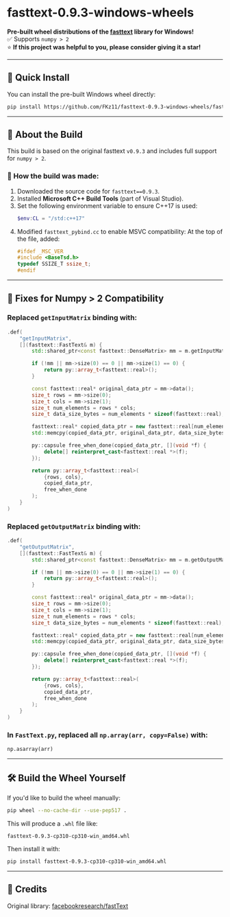 # fasttext-0.9.3-windows-wheels

**Pre-built wheel distributions of the [fasttext](https://github.com/facebookresearch/fastText) library for Windows!**  
✅ Supports `numpy > 2`  
⭐ **If this project was helpful to you, please consider giving it a star!**

---

## 🚀 Quick Install

You can install the pre-built Windows wheel directly:

```bash
pip install https://github.com/FKz11/fasttext-0.9.3-windows-wheels/fasttext-0.9.3-cp310-cp310-win_amd64.whl
```

---

## 🧩 About the Build

This build is based on the original fasttext `v0.9.3` and includes full support for `numpy > 2`.

### 🔧 How the build was made:

1. Downloaded the source code for `fasttext==0.9.3`.
2. Installed **Microsoft C++ Build Tools** (part of Visual Studio).
3. Set the following environment variable to ensure C++17 is used:
   ```powershell
   $env:CL = "/std:c++17"
   ```
4. Modified `fasttext_pybind.cc` to enable MSVC compatibility:
   At the top of the file, added:
   ```cpp
   #ifdef _MSC_VER
   #include <BaseTsd.h>
   typedef SSIZE_T ssize_t;
   #endif
   ```

---

## 🧠 Fixes for Numpy > 2 Compatibility

### Replaced `getInputMatrix` binding with:

```cpp
.def(
    "getInputMatrix",
    [](fasttext::FastText& m) {
        std::shared_ptr<const fasttext::DenseMatrix> mm = m.getInputMatrix();

        if (!mm || mm->size(0) == 0 || mm->size(1) == 0) {
            return py::array_t<fasttext::real>();
        }

        const fasttext::real* original_data_ptr = mm->data();
        size_t rows = mm->size(0);
        size_t cols = mm->size(1);
        size_t num_elements = rows * cols;
        size_t data_size_bytes = num_elements * sizeof(fasttext::real);

        fasttext::real* copied_data_ptr = new fasttext::real[num_elements];
        std::memcpy(copied_data_ptr, original_data_ptr, data_size_bytes);

        py::capsule free_when_done(copied_data_ptr, [](void *f) {
            delete[] reinterpret_cast<fasttext::real *>(f);
        });

        return py::array_t<fasttext::real>(
            {rows, cols},
            copied_data_ptr,
            free_when_done
        );
    }
)
```

### Replaced `getOutputMatrix` binding with:

```cpp
.def(
    "getOutputMatrix",
    [](fasttext::FastText& m) {
        std::shared_ptr<const fasttext::DenseMatrix> mm = m.getOutputMatrix();

        if (!mm || mm->size(0) == 0 || mm->size(1) == 0) {
            return py::array_t<fasttext::real>();
        }

        const fasttext::real* original_data_ptr = mm->data();
        size_t rows = mm->size(0);
        size_t cols = mm->size(1);
        size_t num_elements = rows * cols;
        size_t data_size_bytes = num_elements * sizeof(fasttext::real);

        fasttext::real* copied_data_ptr = new fasttext::real[num_elements];
        std::memcpy(copied_data_ptr, original_data_ptr, data_size_bytes);

        py::capsule free_when_done(copied_data_ptr, [](void *f) {
            delete[] reinterpret_cast<fasttext::real *>(f);
        });

        return py::array_t<fasttext::real>(
            {rows, cols},
            copied_data_ptr,
            free_when_done
        );
    }
)
```

### In `FastText.py`, replaced all `np.array(arr, copy=False)` with:

```python
np.asarray(arr)
```

---

## 🛠️ Build the Wheel Yourself

If you'd like to build the wheel manually:

```bash
pip wheel --no-cache-dir --use-pep517 .
```

This will produce a `.whl` file like:

```
fasttext-0.9.3-cp310-cp310-win_amd64.whl
```

Then install it with:

```bash
pip install fasttext-0.9.3-cp310-cp310-win_amd64.whl
```

---

## 🙌 Credits

Original library: [facebookresearch/fastText](https://github.com/facebookresearch/fastText)
